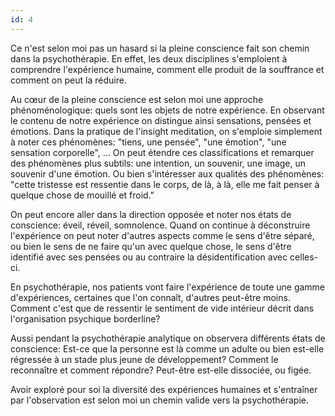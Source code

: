 ```yaml
---
id: 4
---
```


Ce n'est selon moi pas un hasard si la pleine conscience fait son chemin dans la psychothérapie. En effet, les deux disciplines s'emploient à comprendre l'expérience humaine, comment elle produit de la souffrance et comment on peut la réduire.

Au cœur de la pleine conscience est selon moi une approche phénoménologique: quels sont les objets de notre expérience. En observant le contenu de notre expérience on distingue ainsi sensations, pensées et émotions. Dans la pratique de l'insight meditation, on s'emploie simplement à noter ces phénomènes: "tiens, une pensée", "une émotion", "une sensation corporelle", ... On peut étendre ces classifications et remarquer des phénomènes plus subtils: une intention, un souvenir, une image, un souvenir d'une émotion. Ou bien s'intéresser aux qualités des phénomènes: "cette tristesse est ressentie dans le corps, de là, à là, elle me fait penser à quelque chose de mouillé et froid."

On peut encore aller dans la direction opposée et noter nos états de conscience: éveil, réveil, somnolence. Quand on continue à déconstruire l'expérience on peut noter d'autres aspects comme le sens d'être séparé, ou bien le sens de ne faire qu'un avec quelque chose, le sens d'être identifié avec ses pensées ou au contraire la désidentification avec celles-ci.

En psychothérapie, nos patients vont faire l'expérience de toute une gamme d'expériences, certaines que l'on connaît, d'autres peut-être moins. Comment c'est que de ressentir le sentiment de vide intérieur décrit dans l'organisation psychique borderline?

Aussi pendant la psychothérapie analytique on observera différents états de conscience: Est-ce que la personne est là comme un adulte ou bien est-elle régressée à un stade plus jeune de développement? Comment le reconnaître et comment répondre? Peut-être est-elle dissociée, ou figée.

Avoir exploré pour soi la diversité des expériences humaines et s'entraîner par l'observation est selon moi un chemin valide vers la psychothérapie.